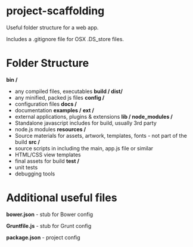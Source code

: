 project-scaffolding
===================

Useful folder structure for a web app.  

Includes a .gitignore file for OSX .DS_store files.



# Folder Structure #

**bin /** 
-	any compiled files, executables 
**build / dist/**
-	any minified, packed js files
**config /**
-	configuration files
**docs /**
-	documentation
**examples /**
**ext /**
-	external applications, plugins & extensions
**lib / node_modules /**
-	Standalone javascript includes for build, usually 3rd party
-	node.js modules
**resources /**
-	Source materials for assets, artwork, templates, fonts - not part of the build
**src /**
-	source scripts in including the main, app.js file or similar
-	HTML/CSS view templates
-	final assets for build
**test /**
-	unit tests
-	debugging tools

# Additional useful files #

**bower.json** - stub for Bower config

**Gruntfile.js** - stub for Grunt config

**package.json** - project config



